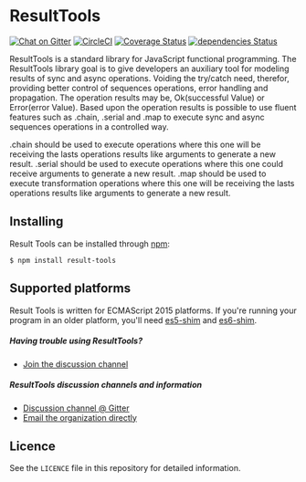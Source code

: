 ResultTools
============

[![Chat on Gitter](https://img.shields.io/gitter/room/result-tools/discussion.svg?style=flat-square)](https://gitter.im/result-tools/discussion)
[![CircleCI](https://circleci.com/gh/rafaelfcads/result-tools.svg?style=svg)](https://circleci.com/gh/rafaelfcads/result-tools)
[![Coverage Status](https://coveralls.io/repos/github/rafaelfcads/result-tools/badge.svg?branch=master)](https://coveralls.io/github/rafaelfcads/result-tools?branch=master)
[![dependencies Status](https://david-dm.org/rafaelfcads/result-tools/status.svg)](https://david-dm.org/rafaelfcads/result-tools)



ResultTools is a standard library for JavaScript functional programming.
The ResultTools library goal is to give developers an auxiliary tool for modeling results of sync and async operations. Voiding the try/catch need, therefor, providing better control of sequences operations, error handling and propagation.
The operation results may be, Ok(successful Value) or Error(error Value). Based upon the operation results is   possible to use fluent features such as .chain, .serial and .map to execute sync and async sequences operations in a controlled way.

.chain should be used to execute operations where this one will be receiving the lasts operations results like arguments to generate a new result.
.serial should be used to execute operations where this one could receive arguments to generate a new result.
.map should be used to execute transformation operations where this one will be receiving the lasts operations results like arguments to generate a new result.


## Installing

Result Tools can be installed through [npm][]:

    $ npm install result-tools

## Supported platforms

Result Tools is written for ECMAScript 2015 platforms. If you're running your program in
an older platform, you'll need [es5-shim][] and [es6-shim][].

[es5-shim]: https://github.com/es-shims/es5-shim
[es6-shim]: https://github.com/es-shims/es6-shim


##### Having trouble using ResultTools?

  - [Join the discussion channel][gitter]


##### ResultTools discussion channels and information

  - [Discussion channel @ Gitter][gitter]
  - [Email the organization directly](mailto:resulttoolsfunctionalp@gmail.com)

## Licence

See the `LICENCE` file in this repository for detailed information.

[npm]: https://www.npmjs.com
[gitter]: https://gitter.im/result-tools/discussion



